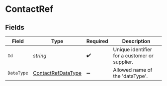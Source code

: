 # ContactRef


## Fields

| Field                                                               | Type                                                                | Required                                                            | Description                                                         |
| ------------------------------------------------------------------- | ------------------------------------------------------------------- | ------------------------------------------------------------------- | ------------------------------------------------------------------- |
| `Id`                                                                | *string*                                                            | :heavy_check_mark:                                                  | Unique identifier for a customer or supplier.                       |
| `DataType`                                                          | [ContactRefDataType](../../Models/Components/ContactRefDataType.md) | :heavy_minus_sign:                                                  | Allowed name of the 'dataType'.                                     |